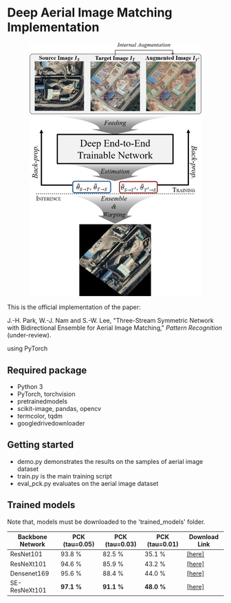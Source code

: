 # Deep Aerial Image Matching Implementation

<p align="center">
  <img src="overview_figure.png" width="400">
</p>

This is the official implementation of the paper: 

J.-H. Park, W.-J. Nam and S.-W. Lee, "Three-Stream Symmetric Network with Bidirectional Ensemble for Aerial Image Matching," *Pattern Recognition* (under-review).

using PyTorch 
## Required package ###
  - Python 3
  - PyTorch, torchvision
  - pretrainedmodels
  - scikit-image, pandas, opencv
  - termcolor, tqdm
  - googledrivedownloader

## Getting started ###
  - demo.py demonstrates the results on the samples of aerial image dataset
  - train.py is the main training script
  - eval_pck.py evaluates on the aerial image dataset

## Trained models ###

Note that, models must be downloaded to the 'trained_models' folder.

| Backbone Network | PCK (tau=0.05) | PCK (tau=0.03) | PCK (tau=0.01) | Download Link                                                |
| ---------------- | ----------------- | ----------------- | ----------------- | ------------------------------------------------------------ |
| ResNet101        | 93.8 %            | 82.5 %            | 35.1 %            | [[here]](https://docs.google.com/uc?id=1lM3PF2yRw1RmYTYUQ24L8rcaX4hRFFfa) |
| ResNeXt101       | 94.6 %            | 85.9 %            | 43.2 %            | [[here]](https://docs.google.com/uc?id=1FjqjbU1CDgoITnAzf6fqvW1tHYS4kHKZ) |
| Densenet169      | 95.6 %            | 88.4 %            | 44.0 %            | [[here]](https://docs.google.com/uc?id=1DsAdFOUpqZDLwONtcTe3NE4ZWtwZquOK) |
| SE-ResNeXt101    | **97.1 %**            | **91.1 %**            | **48.0 %**            | [[here]](https://docs.google.com/uc?id=1vTj9Kk7bQPEOKwtm_TE3gqqcPyuv-x3i) |

